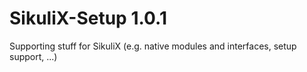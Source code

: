 SikuliX-Setup 1.0.1
=============

Supporting stuff for SikuliX (e.g. native modules and interfaces, setup support, ...)
